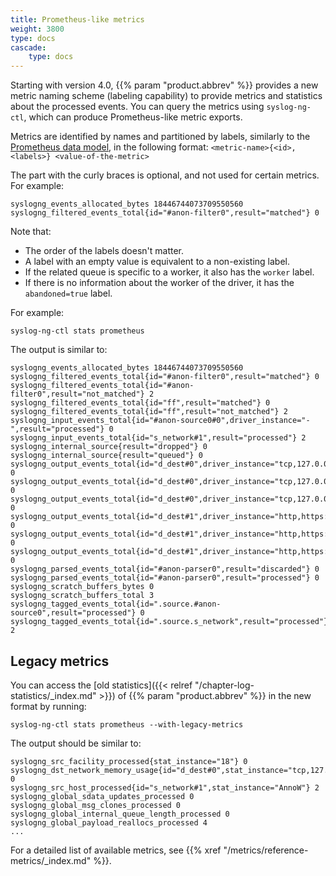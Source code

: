 ```yaml
---
title: Prometheus-like metrics
weight: 3800
type: docs
cascade:
    type: docs
---
```


Starting with version 4.0, {{% param "product.abbrev" %}} provides a new metric naming scheme (labeling capability) to provide metrics and statistics about the processed events. You can query the metrics using `syslog-ng-ctl`, which can produce Prometheus-like metric exports.

<!-- FIXME add/mention the new metrics exporter? https://github.com/axoflow/axosyslog-metrics-exporter -->

Metrics are identified by names and partitioned by labels, similarly to the [Prometheus data model](https://prometheus.io/docs/concepts/data_model/), in the following format: `<metric-name>{<id>, <labels>} <value-of-the-metric>`

The part with the curly braces is optional, and not used for certain metrics. For example:

```shell
syslogng_events_allocated_bytes 18446744073709550560
syslogng_filtered_events_total{id="#anon-filter0",result="matched"} 0
```

Note that:

- The order of the labels doesn't matter.
- A label with an empty value is equivalent to a non-existing label.
- If the related queue is specific to a worker, it also has the `worker` label.
- If there is no information about the worker of the driver, it has the `abandoned=true` label.

For example:

```shell
syslog-ng-ctl stats prometheus
```

The output is similar to:

```shell
syslogng_events_allocated_bytes 18446744073709550560
syslogng_filtered_events_total{id="#anon-filter0",result="matched"} 0
syslogng_filtered_events_total{id="#anon-filter0",result="not_matched"} 2
syslogng_filtered_events_total{id="ff",result="matched"} 0
syslogng_filtered_events_total{id="ff",result="not_matched"} 2
syslogng_input_events_total{id="#anon-source0#0",driver_instance="-",result="processed"} 0
syslogng_input_events_total{id="s_network#1",result="processed"} 2
syslogng_internal_source{result="dropped"} 0
syslogng_internal_source{result="queued"} 0
syslogng_output_events_total{id="d_dest#0",driver_instance="tcp,127.0.0.1:5555",result="delivered"} 0
syslogng_output_events_total{id="d_dest#0",driver_instance="tcp,127.0.0.1:5555",result="dropped"} 0
syslogng_output_events_total{id="d_dest#0",driver_instance="tcp,127.0.0.1:5555",result="queued"} 0
syslogng_output_events_total{id="d_dest#1",driver_instance="http,https://localhost:8080",result="delivered"} 0
syslogng_output_events_total{id="d_dest#1",driver_instance="http,https://localhost:8080",result="dropped"} 0
syslogng_output_events_total{id="d_dest#1",driver_instance="http,https://localhost:8080",result="queued"} 0
syslogng_parsed_events_total{id="#anon-parser0",result="discarded"} 0
syslogng_parsed_events_total{id="#anon-parser0",result="processed"} 0
syslogng_scratch_buffers_bytes 0
syslogng_scratch_buffers_total 3
syslogng_tagged_events_total{id=".source.#anon-source0",result="processed"} 0
syslogng_tagged_events_total{id=".source.s_network",result="processed"} 2
```

## Legacy metrics

You can access the [old statistics]({{< relref "/chapter-log-statistics/_index.md" >}}) of {{% param "product.abbrev" %}} in the new format by running:

```shell
syslog-ng-ctl stats prometheus --with-legacy-metrics
```

The output should be similar to:

```shell
syslogng_src_facility_processed{stat_instance="18"} 0
syslogng_dst_network_memory_usage{id="d_dest#0",stat_instance="tcp,127.0.0.1:5555"} 0
syslogng_src_host_processed{id="s_network#1",stat_instance="AnnoW"} 2
syslogng_global_sdata_updates_processed 0
syslogng_global_msg_clones_processed 0
syslogng_global_internal_queue_length_processed 0
syslogng_global_payload_reallocs_processed 4
...
```

For a detailed list of available metrics, see {{% xref "/metrics/reference-metrics/_index.md" %}}.
